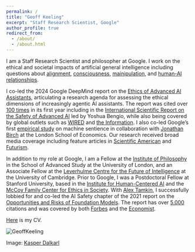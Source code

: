 ```yaml
---
permalink: /
title: "Geoff Keeling"
excerpt: "Staff Research Scientist, Google"
author_profile: true
redirect_from: 
  - /about/
  - /about.html
---
```


I am a Staff Research Scientist and philosopher at Google. I work on the ethical and societal impacts of artificial general intelligence including questions about [alignment](https://link.springer.com/article/10.1007/s11098-025-02300-4?utm_source=rct_congratemailt&utm_medium=email&utm_campaign=oa_20250330&utm_content=10.1007/s11098-025-02300-4), [consciousness](https://arxiv.org/pdf/2411.02432), [mainipulation](https://arxiv.org/pdf/2404.15058), and [human-AI relationships](https://ojs.aaai.org/index.php/AIES/article/view/31694).

I co-led the 2024 Google DeepMind report on the [Ethics of Advanced AI Assistants](https://arxiv.org/pdf/2404.16244), articulating a research agenda for assessing the ethical dimensions of increasingly agentic AI assistants. The report was cited over [100 times](https://scholar.google.com/citations?view_op=view_citation&hl=en&user=_k8b6mYAAAAJ&citation_for_view=_k8b6mYAAAAJ:1sJd4Hv_s6UC) in its first year including in the [International Scientific Report on the Safety of Advanced AI](https://arxiv.org/pdf/2412.05282) led by Yoshua Bengio, while also being covered by global outlets such as [WIRED](https://www.wired.com/story/prepare-to-get-manipulated-by-emotionally-expressive-chatbots/) and [the Information](https://www.theinformation.com/articles/why-google-and-openai-dont-see-eye-to-eye-on-voice-assistants). I also co-led Google’s first [empirical study](https://arxiv.org/pdf/2411.02432) on machine sentience in collaboration with [Jonathan Birch](https://personal.lse.ac.uk/birchj1/) at the London School of Economics. Our research received broad media coverage including feature articles in [Scientific American](https://www.scientificamerican.com/article/could-inflicting-pain-test-ai-for-sentience/) and [Futurism](https://futurism.com/scientists-experiment-with-subjecting-ai-to-pain).

In addition to my role at Google, I am a Fellow at the [Institute of Philosophy](https://philosophy.sas.ac.uk/) in the School of Advanced Study at the University of London, and an Associate Fellow at the [Leverhulme Centre for the Future of Intelligence](http://lcfi.ac.uk) at the University of Cambridge. Prior to Google, I was a Postdoctoral Fellow at Stanford University, based in the [Institute for Human-Centered AI](https://hai.stanford.edu/) and the [McCoy Family Center for Ethics in Society](https://ethicsinsociety.stanford.edu/). With [Alex Tamkin](https://www.alextamkin.com/), I successfully lobbied for and co-led the AI Safety chapter of the 2021 report on the [Opportunities and Risks of Foundation Models](https://arxiv.org/pdf/2108.07258/pdf). The report has over [5,000](https://scholar.google.com/citations?view_op=view_citation&hl=en&user=_k8b6mYAAAAJ&citation_for_view=_k8b6mYAAAAJ:roLk4NBRz8UC) citations and was covered by both [Forbes](https://www.forbes.com/sites/arunshastri/2022/08/16/building-on-foundation-models-ensure-they-are-trustworthy/?sh=55421c610c3b) and the [Economist](https://www.economist.com/interactive/briefing/2022/06/11/huge-foundation-models-are-turbo-charging-ai-progress). 

[Here](https://geoffkeeling.github.io/files/CV.pdf) is my CV.

![GeoffKeeling](https://geoffkeeling.github.io/images/bio-photo.jpg)

Image: [Kasper Dalkarl](https://www.kasperdalkarl.com/)
